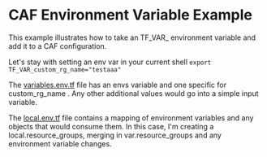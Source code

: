 # CAF Environment Variable Example

This example illustrates how to take an TF_VAR_ environment variable and add it to a CAF configuration.

Let's stay with setting an env var in your current shell `export TF_VAR_custom_rg_name="testaaa"`

The [variables.env.tf](landingzones/caf_solution/variables.env.tf) file has an envs variable and one specific for custom_rg_name . Any other additional values would go into a simple input variable.

The [local.env.tf](landingzones/caf_solution/local.env.tf) file contains a mapping of environment variables and any objects that would consume them. In this case, I'm creating a 
local.resource_groups, merging in var.resource_groups and any environment variable changes.
